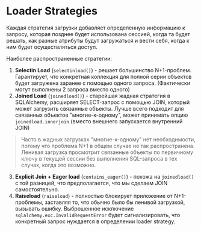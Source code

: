 # Loader Strategies

Каждая стратегия загрузки добавляет определенную информацию к запросу, которая позднее будет использована
сессией, когда та будет решать, как разные атрибуты будут загружаться и вести себя, когда к ним будет осуществляться 
доступ.

Наиболее распространенные стратегии:
1. **Selectin Load** (`selectinload()`) - решает большинство N+1-проблем. Гарантирует, что конкретная коллекция для полной
серии объектов будет загружена заранее с помощью одного запроса. (Фактически могут выполнены 2 запроса вместо одного)
2. **Joined Load** (`joinedload()`) - старейшая жадная стратегия в SQLAlchemy, расширяет SELECT-запрос с помощью JOIN, который
может загрузить связанные объекты. Лучше всего подходит для связанных объектов "многие-к-одному", может принимать опцию `joinedload.innerjoin`
(вместо внешнего запускается внутренний JOIN)
> Часто в жадных загрузках "многие-к-одному" нет необходимости, потому что проблема N+1 в общем случае не так распространена.
> Ленивая загрузка просмотрит связанные объекты по первичному ключу в текущей сессии без выполнения SQL-запроса в тех
> случах, когда это возможно.
3. **Explicit Join + Eager load** (`contains_eager()`) - похожа на `joinedload()` с той разницей, что предполагается, что мы сделаем
JOIN самостоятельно.
4. **Raiseload** (`raiseload`) - полностью блокирует приложение от N+1-проблемы, заставляя то, что обычно было бы ленивой загрузкой,
вызывать ошибку. Выброшенное исключение `sqlalchemy.exc.InvalidRequestError` будет сигнализировать, что конкретный запрос нуждается
в определении loader strategy.